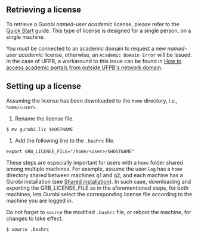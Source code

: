 ## Retrieving a license

To retrieve a Gurobi _named-user academic_  license, please refer to the [Quick Start](https://www.gurobi.com/wp-content/plugins/hd_documentations/documentation/10.0/quickstart_linux.pdf#page=10) guide. This type of license is designed for a single person, on a single machine.

You must be connected to an academic domain to request a new _named-user academic_ license, otherwise, an `Academic Domain Error` will be issued. In the case of UFPB, a workaround to this issue can be found in [How to access academic portals from outside UFPB's network domain](Access-academic-portals).

## Setting up a license

Assuming the license has been downloaded to the `home` directory, i.e., `home/<user>`.

1. Rename the license file.
```
$ mv gurobi.lic $HOSTNAME
```

1. Add the following line to the `.bashrc` file.
```
export GRB_LICENSE_FILE="/home/<user>/$HOSTNAME"
```

These steps are especially important for users with a `home` folder shared among multiple machines. For example, assume the user `log` has a `home` directory shared between machines q1 and q2, and each machine has a Gurobi installation (see [Shared installation](shared-installation)). In such case, downloading and exporting the GRB_LICENSE_FILE as in the aforementioned steps, for both machines, lets Gurobi select the corresponding license file according to the machine you are logged in.

Do not forget to `source` the modified `.bashrc` file, or reboot the machine, for changes to take effect.
```
$ source .bashrc
```